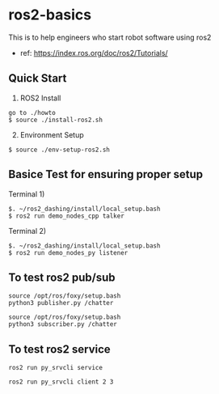# ros2-basics
This is to help engineers who start robot software using ros2
- ref: https://index.ros.org/doc/ros2/Tutorials/


## Quick Start

1) ROS2 Install 
```
go to ./howto
$ source ./install-ros2.sh
```
2) Environment Setup 
```
$ source ./env-setup-ros2.sh
```

## Basice Test for ensuring proper setup

Terminal 1)
```
$. ~/ros2_dashing/install/local_setup.bash
$ ros2 run demo_nodes_cpp talker
```
Terminal 2)
```
$. ~/ros2_dashing/install/local_setup.bash
$ ros2 run demo_nodes_py listener
```

## To test ros2 pub/sub
```
source /opt/ros/foxy/setup.bash
python3 publisher.py /chatter
```
```
source /opt/ros/foxy/setup.bash
python3 subscriber.py /chatter
```

## To test ros2 service
```
ros2 run py_srvcli service
```
```
ros2 run py_srvcli client 2 3
```
